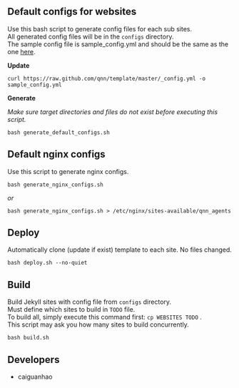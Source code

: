 ## Default configs for websites

Use this bash script to generate config files for each sub sites.  
All generated config files will be in the ``configs`` directory.  
The sample config file is sample_config.yml and should be the same as the one [here](https://github.com/qnn/template/blob/master/_config.yml).

**Update**

    curl https://raw.github.com/qnn/template/master/_config.yml -o sample_config.yml

**Generate**

*Make sure target directories and files do not exist before executing this script.*

    bash generate_default_configs.sh

## Default nginx configs

Use this script to generate nginx configs.

    bash generate_nginx_configs.sh

*or*

    bash generate_nginx_configs.sh > /etc/nginx/sites-available/qnn_agents

## Deploy

Automatically clone (update if exist) template to each site. No files changed.

    bash deploy.sh --no-quiet

## Build

Build Jekyll sites with config file from ``configs`` directory.  
Must define which sites to build in ``TODO`` file.  
To build all, simply execute this command first: ``cp WEBSITES TODO`` .  
This script may ask you how many sites to build concurrently.

    bash build.sh

## Developers

* caiguanhao
